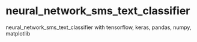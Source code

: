# neural_network_sms_text_classifier
neural_network_sms_text_classifier with tensorflow, keras, pandas, numpy, matplotlib
